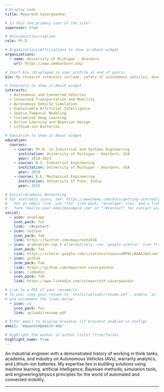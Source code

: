 ```yaml
---
# Display name
title: Mayuresh Savargaonkar

# Is this the primary user of the site?
superuser: true

# Role/position/tagline
role: Ph.D.

# Organizations/Affiliations to show in About widget
organizations:
  - name: University of Michigan - Dearborn
    url: https://www.umdearborn.edu/

# Short bio (displayed in user profile at end of posts)
bio: My research interests include, safety of autonomous vehicles, development of practical solutions using customized deep learning, and explainable AI.

# Interests to show in About widget
interests:
  - Autonomous and Connected Vehicles
  - Connected Transportation and Mobility
  - Autonomous Vehicle Simulation
  - Explainable Artificial Intelligence
  - Spatio-Temporal Modeling
  - Customized Deep Learning
  - Active Learning and Bayesian Design
  - Lithium-ion Batteries

# Education to show in About widget
education:
  courses:
    - course: Ph.D. in Industrial and Systems Engineering
      institution: University of Michigan - Dearborn, USA
      year: 2019-2023
    - course: M.S. Industrial Engineering
      institution: University of Michigan - Dearborn, USA
      year: 2018
    - course: B.E. Mechanical Engineering
      institution: University of Pune, India
      year: 2015

# Social/Academic Networking
# For available icons, see: https://wowchemy.com/docs/getting-started/page-builder/#icons
#   For an email link, use "fas" icon pack, "envelope" icon, and a link in the
#   form "mailto:your-email@example.com" or "/#contact" for contact widget.
social:
  - icon: envelope
    icon_pack: fas
    link: '/#contact'
  - icon: twitter
    icon_pack: fab
    link: https://twitter.com/mayuresh1016
  - icon: graduation-cap # Alternatively, use `google-scholar` icon from `ai` icon pack
    icon_pack: fas
    link: https://scholar.google.com/citations?user=vwMP9CcAAAAJ&hl=en
  - icon: github
    icon_pack: fab
    link: https://github.com/mayuresh-savargaonkar
  - icon: linkedin
    icon_pack: fab
    link: https://www.linkedin.com/in/mayuresh-savargaonkar

# Link to a PDF of your resume/CV.
# To use: copy your resume to `static/uploads/resume.pdf`, enable `ai` icons in `params.toml`,
# and uncomment the lines below.
  - icon: cv
    icon_pack: fas
    link: uploads/resume.pdf

# Enter email to display Gravatar (if Gravatar enabled in Config)
email: 'mayuresh@umich.edu'

# Highlight the author in author lists? (true/false)
highlight_name: true
---
```


An industrial engineer with a demonstrated history of working in think tanks, academia, and industry on Autonomous
Vehicles (AVs), warranty analytics, and Lithium-ion batteries. My expertise lies in building solutions using machine
learning, artificial intelligence, Bayesian methods, simulation tools, and engineering/physics principles for the world
of automated and connected mobility.

---
